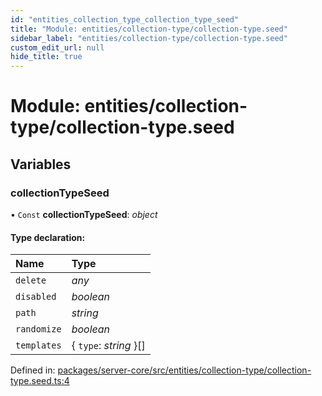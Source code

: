 ```yaml
---
id: "entities_collection_type_collection_type_seed"
title: "Module: entities/collection-type/collection-type.seed"
sidebar_label: "entities/collection-type/collection-type.seed"
custom_edit_url: null
hide_title: true
---
```


# Module: entities/collection-type/collection-type.seed

## Variables

### collectionTypeSeed

• `Const` **collectionTypeSeed**: *object*

#### Type declaration:

Name | Type |
:------ | :------ |
`delete` | *any* |
`disabled` | *boolean* |
`path` | *string* |
`randomize` | *boolean* |
`templates` | { `type`: *string*  }[] |

Defined in: [packages/server-core/src/entities/collection-type/collection-type.seed.ts:4](https://github.com/xr3ngine/xr3ngine/blob/65dfcf39a/packages/server-core/src/entities/collection-type/collection-type.seed.ts#L4)
